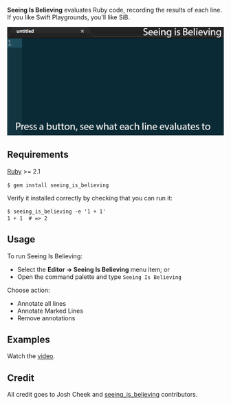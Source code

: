 **Seeing Is Believing** evaluates Ruby code, recording the results of each line.<br>
If you like Swift Playgrounds, you'll like SiB.

![](https://github.com/SergeyBurtsev/nova-seeing-is-believing/blob/main/Images/example.gif?raw=true)

## Requirements

[Ruby](https://www.ruby-lang.org/) >= 2.1

`$ gem install seeing_is_believing`

Verify it installed correctly by checking that you can run it:
```
$ seeing_is_believing -e '1 + 1'
1 + 1  # => 2
```

## Usage

To run Seeing Is Believing:

- Select the **Editor → Seeing Is Believing** menu item; or
- Open the command palette and type `Seeing Is Believing`

Choose action:
- Annotate all lines
- Annotate Marked Lines
- Remove annotations

## Examples

Watch the [video](http://vimeo.com/73866851).

## Credit

All credit goes to Josh Cheek and [seeing_is_believing](https://github.com/JoshCheek/seeing_is_believing) contributors.


